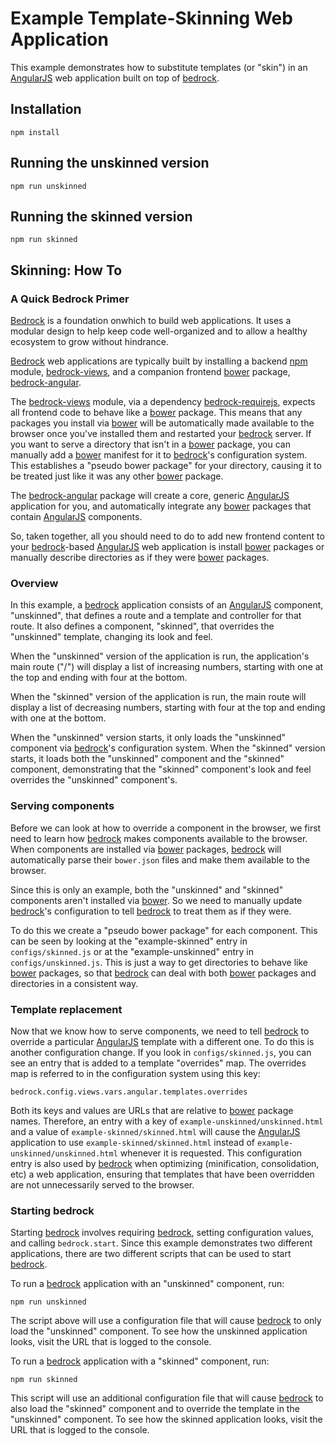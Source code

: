 # Example Template-Skinning Web Application

This example demonstrates how to substitute templates (or "skin") in an
[AngularJS][] web application built on top of [bedrock][].

## Installation

```
npm install
```

## Running the unskinned version

```
npm run unskinned
```

## Running the skinned version

```
npm run skinned
```

## Skinning: How To

### A Quick Bedrock Primer

[Bedrock][] is a foundation onwhich to build web applications. It uses a
modular design to help keep code well-organized and to allow a healthy
ecosystem to grow without hindrance.

[Bedrock][] web applications are typically built by installing a backend
[npm][] module, [bedrock-views][], and a companion frontend [bower][] package,
[bedrock-angular][].

The [bedrock-views][] module, via a dependency [bedrock-requirejs][], expects
all frontend code to behave like a [bower][] package. This means that any
packages you install via [bower][] will be automatically made available to
the browser once you've installed them and restarted your [bedrock][] server.
If you want to serve a directory that isn't in a [bower][] package, you can
manually add a [bower][] manifest for it to [bedrock][]'s configuration system.
This establishes a "pseudo bower package" for your directory, causing it to be
treated just like it was any other [bower][] package.

The [bedrock-angular][] package will create a core, generic [AngularJS][]
application for you, and automatically integrate any [bower][] packages that
contain [AngularJS][] components.

So, taken together, all you should need to do to add new frontend content to
your [bedrock][]-based [AngularJS][] web application is install [bower][]
packages or manually describe directories as if they were [bower][] packages.

### Overview

In this example, a [bedrock][] application consists of an [AngularJS][]
component, "unskinned", that defines a route and a template and controller for
that route. It also defines a component, "skinned", that overrides the
"unskinned" template, changing its look and feel.

When the "unskinned" version of the application is run, the application's
main route ("/") will display a list of increasing numbers, starting with one
at the top and ending with four at the bottom.

When the "skinned" version of the application is run, the main route will
display a list of decreasing numbers, starting with four at the top and ending
with one at the bottom.

When the "unskinned" version starts, it only loads the "unskinned" component
via [bedrock][]'s configuration system. When the "skinned" version starts,
it loads both the "unskinned" component and the "skinned" component,
demonstrating that the "skinned" component's look and feel overrides the
"unskinned" component's.

### Serving components

Before we can look at how to override a component in the browser, we first
need to learn how [bedrock][] makes components available to the browser. When
components are installed via [bower][] packages, [bedrock][] will automatically
parse their `bower.json` files and make them available to the browser.

Since this is only an example, both the "unskinned" and "skinned" components
aren't installed via [bower][]. So we need to manually update [bedrock][]'s
configuration to tell [bedrock][] to treat them as if they were.

To do this we create a "pseudo bower package" for each component. This can be
seen by looking at the "example-skinned" entry in `configs/skinned.js` or at
the "example-unskinned" entry in `configs/unskinned.js`. This is just a way to
get directories to behave like [bower][] packages, so that [bedrock][] can
deal with both [bower][] packages and directories in a consistent way.

### Template replacement

Now that we know how to serve components, we need to tell [bedrock][] to
override a particular [AngularJS][] template with a different one. To do
this is another configuration change. If you look in `configs/skinned.js`,
you can see an entry that is added to a template "overrides" map. The
overrides map is referred to in the configuration system using this key:

```
bedrock.config.views.vars.angular.templates.overrides
```

Both its keys and values are URLs that are relative to [bower][] package names.
Therefore, an entry with a key of `example-unskinned/unskinned.html` and a
value of `example-skinned/skinned.html` will cause the [AngularJS][] application
to use `example-skinned/skinned.html` instead of
`example-unskinned/unskinned.html` whenever it is requested. This configuration
entry is also used by [bedrock][] when optimizing (minification, consolidation,
etc) a web application, ensuring that templates that have been overridden are
not unnecessarily served to the browser.

### Starting bedrock

Starting [bedrock][] involves requiring [bedrock][], setting configuration
values, and calling `bedrock.start`. Since this example demonstrates two
different applications, there are two different scripts that can be used
to start [bedrock][].

To run a [bedrock][] application with an "unskinned" component, run:

```
npm run unskinned
```

The script above will use a configuration file that will cause [bedrock][]
to only load the "unskinned" component. To see how the unskinned application
looks, visit the URL that is logged to the console.

To run a [bedrock][] application with a "skinned" component, run:

```
npm run skinned
```

This script will use an additional configuration file that will cause
[bedrock][] to also load the "skinned" component and to override the
template in the "unskinned" component. To see how the skinned application
looks, visit the URL that is logged to the console.

[AngularJS]: https://github.com/angular/angular.js
[bedrock]: https://github.com/digitalbazaar/bedrock
[bedrock-express]: https://github.com/digitalbazaar/bedrock-express
[bedrock-requirejs]: https://github.com/digitalbazaar/bedrock-requirejs
[bedrock-views]: https://github.com/digitalbazaar/bedrock-views
[bedrock-angular]: https://github.com/digitalbazaar/bedrock-angular
[bower]: http://bower.io
[npm]: https://www.npmjs.com
